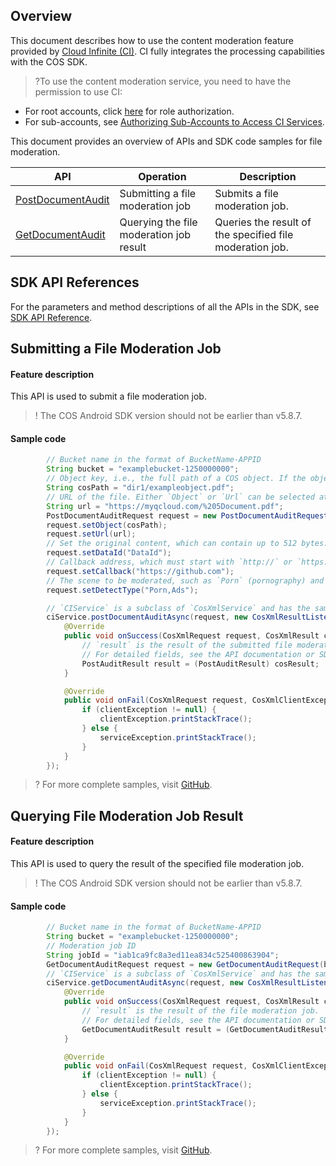 ## Overview
This document describes how to use the content moderation feature provided by [Cloud Infinite (CI)](https://www.tencentcloud.com/document/product/1045). CI fully integrates the processing capabilities with the COS SDK.

>?To use the content moderation service, you need to have the permission to use CI:
- For root accounts, click [here](https://console.cloud.tencent.com/cam/role/grant?roleName=CI_QCSRole&policyName=QcloudCOSDataFullControl,QcloudAccessForCIRole,QcloudPartAccessForCIRole&principal=eyJzZXJ2aWNlIjoiY2kucWNsb3VkLmNvbSJ9&serviceType=%E6%95%B0%E6%8D%AE%E4%B8%87%E8%B1%A1&s_url=https%3A%2F%2Fconsole.cloud.tencent.com%2Fci) for role authorization.
- For sub-accounts, see [Authorizing Sub-Accounts to Access CI Services](https://intl.cloud.tencent.com/document/product/1045/33450).

This document provides an overview of APIs and SDK code samples for file moderation.

| API | Operation | Description |
| ------------------------------------------------------------ | -------------- | -------------------------------- |
| [PostDocumentAudit](https://intl.cloud.tencent.com/document/product/436/48258) | Submitting a file moderation job | Submits a file moderation job.         |
| [GetDocumentAudit](https://intl.cloud.tencent.com/document/product/436/48259) | Querying the file moderation job result | Queries the result of the specified file moderation job.         |

## SDK API References

For the parameters and method descriptions of all the APIs in the SDK, see [SDK API Reference](https://cos-android-sdk-doc-1253960454.file.myqcloud.com/).

## Submitting a File Moderation Job

#### Feature description

This API is used to submit a file moderation job.

>! The COS Android SDK version should not be earlier than v5.8.7.
>

#### Sample code

[//]: # ".cssg-snippet-post-document-audit"
```java
        // Bucket name in the format of BucketName-APPID
        String bucket = "examplebucket-1250000000";
        // Object key, i.e., the full path of a COS object. If the object is in a directory, the path should be "dir1/object1".
        String cosPath = "dir1/exampleobject.pdf";
        // URL of the file. Either `Object` or `Url` can be selected at a time.
        String url = "https://myqcloud.com/%205Document.pdf";
        PostDocumentAuditRequest request = new PostDocumentAuditRequest(bucket);
        request.setObject(cosPath);
        request.setUrl(url);
        // Set the original content, which can contain up to 512 bytes. This field will be returned in the response as-is.
        request.setDataId("DataId");
        // Callback address, which must start with `http://` or `https://`.
        request.setCallback("https://github.com");
        // The scene to be moderated, such as `Porn` (pornography) and `Ads` (advertising). You can pass in multiple types and separate them by comma, such as `Porn,Ads`.
        request.setDetectType("Porn,Ads");

        // `CIService` is a subclass of `CosXmlService` and has the same initialization method as it.
        ciService.postDocumentAuditAsync(request, new CosXmlResultListener() {
            @Override
            public void onSuccess(CosXmlRequest request, CosXmlResult cosResult) {
                // `result` is the result of the submitted file moderation job.
                // For detailed fields, see the API documentation or SDK source code.
                PostAuditResult result = (PostAuditResult) cosResult;
            }

            @Override
            public void onFail(CosXmlRequest request, CosXmlClientException clientException, CosXmlServiceException serviceException) {
                if (clientException != null) {
                    clientException.printStackTrace();
                } else {
                    serviceException.printStackTrace();
                }
            }
        });
```

>? For more complete samples, visit [GitHub](https://github.com/tencentyun/cos-snippets/tree/master/Android/app/src/androidTest/java/com/tencent/qcloud/cosxml/cssg/CiAudit.java).

## Querying File Moderation Job Result

#### Feature description

This API is used to query the result of the specified file moderation job.

>! The COS Android SDK version should not be earlier than v5.8.7.
>

#### Sample code

[//]: # ".cssg-snippet-get-document-audit"
```java
        // Bucket name in the format of BucketName-APPID
        String bucket = "examplebucket-1250000000";
        // Moderation job ID
        String jobId = "iab1ca9fc8a3ed11ea834c525400863904";
        GetDocumentAuditRequest request = new GetDocumentAuditRequest(bucket, jobId);
        // `CIService` is a subclass of `CosXmlService` and has the same initialization method as it.
        ciService.getDocumentAuditAsync(request, new CosXmlResultListener() {
            @Override
            public void onSuccess(CosXmlRequest request, CosXmlResult cosResult) {
                // `result` is the result of the file moderation job.
                // For detailed fields, see the API documentation or SDK source code.
                GetDocumentAuditResult result = (GetDocumentAuditResult) cosResult;
            }

            @Override
            public void onFail(CosXmlRequest request, CosXmlClientException clientException, CosXmlServiceException serviceException) {
                if (clientException != null) {
                    clientException.printStackTrace();
                } else {
                    serviceException.printStackTrace();
                }
            }
        });
```

>? For more complete samples, visit [GitHub](https://github.com/tencentyun/cos-snippets/tree/master/Android/app/src/androidTest/java/com/tencent/qcloud/cosxml/cssg/CiAudit.java).
